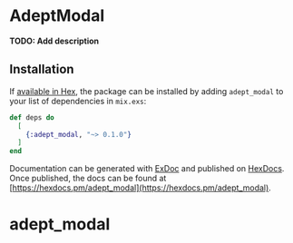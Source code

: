 # AdeptModal

**TODO: Add description**

## Installation

If [available in Hex](https://hex.pm/docs/publish), the package can be installed
by adding `adept_modal` to your list of dependencies in `mix.exs`:

```elixir
def deps do
  [
    {:adept_modal, "~> 0.1.0"}
  ]
end
```

Documentation can be generated with [ExDoc](https://github.com/elixir-lang/ex_doc)
and published on [HexDocs](https://hexdocs.pm). Once published, the docs can
be found at [https://hexdocs.pm/adept_modal](https://hexdocs.pm/adept_modal).

# adept_modal
